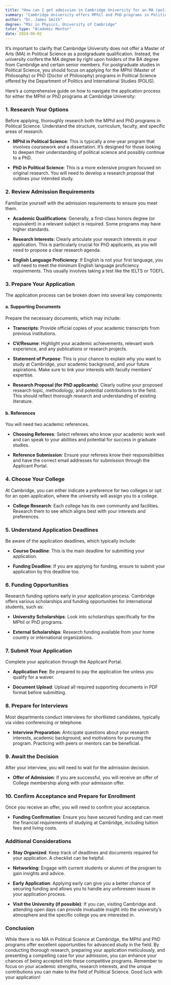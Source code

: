 ```yaml
---
title: "How can I get admission in Cambridge University for an MA (political science)?"
summary: "Cambridge University offers MPhil and PhD programs in Political Science, not an MA. Learn how to apply for these postgraduate courses."
author: "Dr. James Smith"
degree: "MSc in Physics, University of Cambridge"
tutor_type: "Academic Mentor"
date: 2024-06-02
---
```


It’s important to clarify that Cambridge University does not offer a Master of Arts (MA) in Political Science as a postgraduate qualification. Instead, the university confers the MA degree by right upon holders of the BA degree from Cambridge and certain senior members. For postgraduate studies in Political Science, you should focus on applying for the MPhil (Master of Philosophy) or PhD (Doctor of Philosophy) programs in Political Science offered by the Department of Politics and International Studies (POLIS).

Here’s a comprehensive guide on how to navigate the application process for either the MPhil or PhD programs at Cambridge University:

### 1. Research Your Options
Before applying, thoroughly research both the MPhil and PhD programs in Political Science. Understand the structure, curriculum, faculty, and specific areas of research. 

- **MPhil in Political Science**: This is typically a one-year program that involves coursework and a dissertation. It’s designed for those looking to deepen their understanding of political science and possibly continue to a PhD.
  
- **PhD in Political Science**: This is a more extensive program focused on original research. You will need to develop a research proposal that outlines your intended study.

### 2. Review Admission Requirements
Familiarize yourself with the admission requirements to ensure you meet them.

- **Academic Qualifications**: Generally, a first-class honors degree (or equivalent) in a relevant subject is required. Some programs may have higher standards.
  
- **Research Interests**: Clearly articulate your research interests in your application. This is particularly crucial for PhD applicants, as you will need to propose a clear research agenda.

- **English Language Proficiency**: If English is not your first language, you will need to meet the minimum English language proficiency requirements. This usually involves taking a test like the IELTS or TOEFL.

### 3. Prepare Your Application
The application process can be broken down into several key components:

#### a. Supporting Documents
Prepare the necessary documents, which may include:

- **Transcripts**: Provide official copies of your academic transcripts from previous institutions.
  
- **CV/Resume**: Highlight your academic achievements, relevant work experience, and any publications or research projects.

- **Statement of Purpose**: This is your chance to explain why you want to study at Cambridge, your academic background, and your future aspirations. Make sure to link your interests with faculty members’ expertise.

- **Research Proposal (for PhD applicants)**: Clearly outline your proposed research topic, methodology, and potential contributions to the field. This should reflect thorough research and understanding of existing literature.

#### b. References
You will need two academic references. 

- **Choosing Referees**: Select referees who know your academic work well and can speak to your abilities and potential for success in graduate studies.

- **Reference Submission**: Ensure your referees know their responsibilities and have the correct email addresses for submission through the Applicant Portal.

### 4. Choose Your College
At Cambridge, you can either indicate a preference for two colleges or opt for an open application, where the university will assign you to a college.

- **College Research**: Each college has its own community and facilities. Research them to see which aligns best with your interests and preferences.

### 5. Understand Application Deadlines
Be aware of the application deadlines, which typically include:

- **Course Deadline**: This is the main deadline for submitting your application.
  
- **Funding Deadline**: If you are applying for funding, ensure to submit your application by this deadline too.

### 6. Funding Opportunities
Research funding options early in your application process. Cambridge offers various scholarships and funding opportunities for international students, such as:

- **University Scholarships**: Look into scholarships specifically for the MPhil or PhD programs.

- **External Scholarships**: Research funding available from your home country or international organizations.

### 7. Submit Your Application
Complete your application through the Applicant Portal. 

- **Application Fee**: Be prepared to pay the application fee unless you qualify for a waiver.

- **Document Upload**: Upload all required supporting documents in PDF format before submitting.

### 8. Prepare for Interviews
Most departments conduct interviews for shortlisted candidates, typically via video conferencing or telephone.

- **Interview Preparation**: Anticipate questions about your research interests, academic background, and motivations for pursuing the program. Practicing with peers or mentors can be beneficial.

### 9. Await the Decision
After your interview, you will need to wait for the admission decision.

- **Offer of Admission**: If you are successful, you will receive an offer of College membership along with your admission offer.

### 10. Confirm Acceptance and Prepare for Enrollment
Once you receive an offer, you will need to confirm your acceptance.

- **Funding Confirmation**: Ensure you have secured funding and can meet the financial requirements of studying at Cambridge, including tuition fees and living costs.

### Additional Considerations
- **Stay Organized**: Keep track of deadlines and documents required for your application. A checklist can be helpful.

- **Networking**: Engage with current students or alumni of the program to gain insights and advice.

- **Early Application**: Applying early can give you a better chance of securing funding and allows you to handle any unforeseen issues in your application process.

- **Visit the University (if possible)**: If you can, visiting Cambridge and attending open days can provide invaluable insight into the university’s atmosphere and the specific college you are interested in.

### Conclusion
While there is no MA in Political Science at Cambridge, the MPhil and PhD programs offer excellent opportunities for advanced study in the field. By conducting thorough research, preparing your application meticulously, and presenting a compelling case for your admission, you can enhance your chances of being accepted into these competitive programs. Remember to focus on your academic strengths, research interests, and the unique contributions you can make to the field of Political Science. Good luck with your application!
    